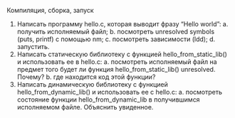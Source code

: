 Компиляция, сборка, запуск
1. Написать программу hello.c, которая выводит фразу “Hello world”:
  a. получить исполняемый файл;
  b. посмотреть unresolved symbols (puts, printf) с помощью nm;
  c. посмотреть зависимости (ldd);
  d. запустить.
2. Написать статическую библиотеку с функцией hello_from_static_lib() и
использовать ее в hello.c:
  a. посмотреть исполняемый файл на предмет того будет ли функция
hello_from_static_lib() unresolved. Почему?
  b. где находится код этой функции?
3. Написать динамическую библиотеку с функцией hello_from_dynamic_lib() и
использовать ее с hello.c:
  a. посмотреть состояние функции hello_from_dynamic_lib в получившимся
исполняемом файле. Объяснить увиденное.
